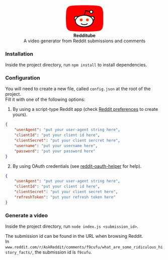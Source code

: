 <p align="center">
  <img src="./resources/images/logo_transparent.png" width="120"><br/>
  <b>Redditube</b><br/>
  A video generator from Reddit submissions and comments
</p>

### Installation

Inside the project directory, run `npm install` to install dependencies.

### Configuration

You will need to create a new file, called `config.json` at the root of the project.<br/>
Fill it with one of the following options:

1. By using a script-type Reddit app (check [Reddit preferences](https://ssl.reddit.com/prefs/apps/) to create yours).
```json
{
    "userAgent": "put your user-agent string here",
    "clientId": "put your client id here",
    "clientSecret": "put your client sercret here",
    "username": "put your username here",
    "password": "put your password here"
}
```

2. By using OAuth credentials (see [reddit-oauth-helper](https://github.com/not-an-aardvark/reddit-oauth-helper) for help).
```json
{
    "userAgent": "put your user-agent string here",
    "clientId": "put your client id here",
    "clientSecret": "put your client secret here",
    "refreshToken": "put your refresh token here"
}
```

### Generate a video

Inside the project directory, run `node index.js <submission_id>`.

The submission id can be found in the URL when browsing Reddit.<br/>
In `www.reddit.com/r/AskReddit/comments/f9cufu/what_are_some_ridiculous_history_facts/`, the submission id is `f9cufu`.

